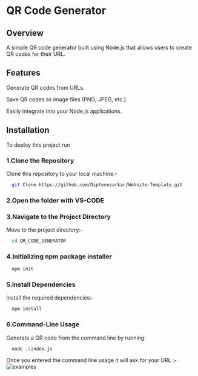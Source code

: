 
# QR Code Generator

## Overview
A simple QR code generator built using Node.js that allows users to create QR codes for their URL.

## Features
Generate QR codes from URLs.

Save QR codes as image files (PNG, JPEG, etc.).

Easily integrate into your Node.js applications.

## Installation

To deploy this project run

### 1.Clone the Repository
Clone this repository to your local machine:-
```bash
  git Clone https://github.com/Diptenusarkar/Website-Template.git
```
### 2.Open the folder with VS-CODE 

### 3.Navigate to the Project Directory
Move to the project directory:-
```bash
  cd QR_CODE_GENERATOR
```
### 4.Initializing npm package installer
```bash
  npm init
```
### 5.Install Dependencies
Install the required dependencies:-
```bash
  npm install
```
### 6.Command-Line Usage
Generate a QR code from the command line by running:
```bash
  node .\index.js
```
Once you entered the command line usage it will ask for your URL :-
![examples](https://github.com/GitPratyush/Website-Template/assets/122526404/0f9fc116-e1dc-4601-9205-3e7df1244947)
